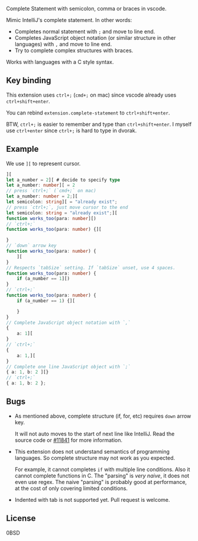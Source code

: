 Complete Statement with semicolon, comma or braces in vscode.

Mimic IntelliJ's complete statement.
In other words:

- Completes normal statement with `;` and move to line end.
- Completes JavaScript object notation
  (or similar structure in other languages) with `,` and move to line end.
- Try to complete complex structures with braces.

Works with languages with a C style syntax.

Key binding
-----------

This extension uses `ctrl+;` (`cmd+;` on mac)
since vscode already uses `ctrl+shift+enter`.

You can rebind `extension.complete-statement` to `ctrl+shift+enter`.

BTW, `ctrl+;` is easier to remember and type than `ctrl+shift+enter`.
I myself use `ctrl+enter` since `ctrl+;` is hard to type in dvorak.

Example
-------

We use `][` to represent cursor.

```typescript
][
let a_number = 2][ # decide to specify type
let a_number: number][ = 2
// press `ctrl+;` (`cmd+;` on mac)
let a_number: number = 2;][
let semicolon: string][ = "already exist";
// press `ctrl+;`, just move cursor to the end
let semicolon: string = "already exist";][
function works_too(para: number][)
// `ctrl+;`
function works_too(para: number) {][

}
// `down` arrow key
function works_too(para: number) {
    ][
}
// Respects `tabSize` setting. If `tabSize` unset, use 4 spaces.
function works_too(para: number) {
    if (a_number == 1][)
}
// `ctrl+;`
function works_too(para: number) {
    if (a_number == 1) {][

    }
}
// Complete JavaScript object notation with `,`
{
    a: 1][
}
// `ctrl+;`
{
    a: 1,][
}
// Complete one line JavaScript object with `;`
{ a: 1, b: 2 ][}
// `ctrl+;`
{ a: 1, b: 2 };
```

Bugs
----

- As mentioned above, complete structure (if, for, etc) requires `down` arrow key.

    It will not auto moves to the start of next line like IntelliJ.
    Read the source code or [#11841] for more information.

- This extension does not understand semantics of programming languages.
  So complete structure may not work as you expected.

    For example, it cannot completes `if` with multiple line conditions.
    Also it cannot complete functions in C.
    The "parsing" is *very naive*, it does not even use regex.
    The naive "parsing" is probably good at performance,
    at the cost of only covering limited conditions.

- Indented with tab is not supported yet. Pull request is welcome.

[#11841]: https://github.com/Microsoft/vscode/issues/11841

License
-------

0BSD
